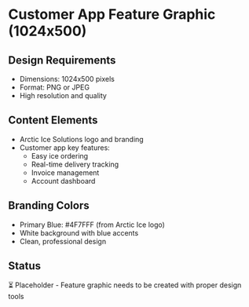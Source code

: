 # Customer App Feature Graphic (1024x500)

## Design Requirements
- Dimensions: 1024x500 pixels
- Format: PNG or JPEG
- High resolution and quality

## Content Elements
- Arctic Ice Solutions logo and branding
- Customer app key features:
  - Easy ice ordering
  - Real-time delivery tracking
  - Invoice management
  - Account dashboard

## Branding Colors
- Primary Blue: #4F7FFF (from Arctic Ice logo)
- White background with blue accents
- Clean, professional design

## Status
⏳ Placeholder - Feature graphic needs to be created with proper design tools
